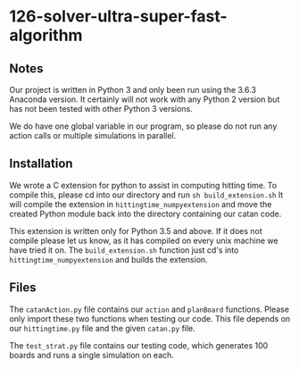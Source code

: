 # 126-solver-ultra-super-fast-algorithm

## Notes
Our project is written in Python 3 and only been run using the 3.6.3 Anaconda version. It certainly will not work with any Python 2 version but has not been tested with other Python 3 versions.

We do have one global variable in our program, so please do not run any action calls or multiple simulations in parallel.

## Installation
We wrote a C extension for python to assist in computing hitting time.
To compile this, please cd into our directory and run `sh build_extension.sh`
It will compile the extension in `hittingtime_numpyextension` and move the created Python module back into the directory containing our catan code.

This extension is written only for Python 3.5 and above. If it does not compile please let us know, as it has compiled on every unix machine we have tried it on. The `build_extension.sh` function just cd's into `hittingtime_numpyextension` and builds the extension.

## Files
The `catanAction.py` file contains our `action` and `planBoard` functions. Please only import these two functions when testing our code. This file depends on our `hittingtime.py` file and the given `catan.py` file.

The `test_strat.py` file contains our testing code, which generates 100 boards and runs a single simulation on each.
